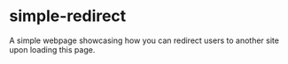 # simple-redirect
A simple webpage showcasing how you can redirect users to another site upon loading this page.
